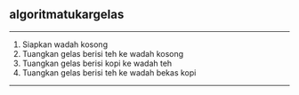 ## algoritmatukargelas
***
1. Siapkan wadah kosong
2. Tuangkan gelas berisi teh ke wadah kosong 
3. Tuangkan gelas berisi kopi ke wadah teh 
4. Tuangkan gelas berisi teh ke wadah bekas kopi 
***

